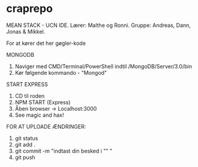 # craprepo
MEAN STACK - UCN IDE. 
Lærer: Malthe og Ronni.
Gruppe: Andreas, Dann, Jonas & Mikkel. 

For at kører det her gøgler-kode

MONGODB
1. Naviger med CMD/Terminal/PowerShell indtil /MongoDB/Server/3.0/bin
2. Kør følgende kommando - "Mongod"

START EXPRESS
1. CD til roden
2. NPM START (Express)
3. Åben browser -> Localhost:3000
5. See magic and hax! 

FOR AT UPLOADE ÆNDRINGER: 
1. git status
2. git add . 
3. git commit -m "indtast din besked i "" " 
4. git push